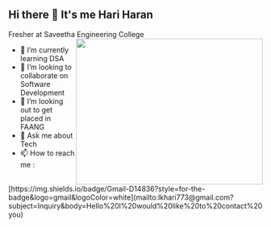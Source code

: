 ## Hi there 👋 It's me Hari Haran

Fresher at Saveetha Engineering College
<img align="right" width="370" height="290" src="https://miro.medium.com/v2/resize:fit:1360/1*zVnWJtyGOX_kUIDm6ccCfQ.gif">
- 🌱 I’m currently learning DSA
- 👯 I’m looking to collaborate on Software Development
- 🤔 I’m looking out to get placed in FAANG
- 💬 Ask me about Tech
- 📫 How to reach me :
<br/>
[https://img.shields.io/badge/Gmail-D14836?style=for-the-badge&logo=gmail&logoColor=white](mailto:lkhari773@gmail.com?subject=Inquiry&body=Hello%20I%20would%20like%20to%20contact%20you)



